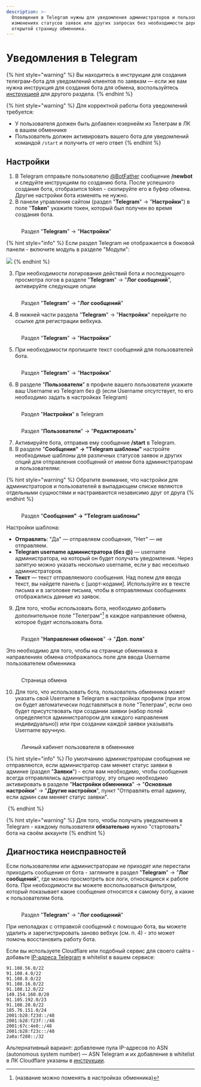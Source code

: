 ```yaml
---
description: >-
  Оповещения в Telegram нужны для уведомления администраторов и пользователей об
  изменениях статусов заявок или других запросах без необходимости держать
  открытой страницу обменника.
---
```


# Уведомления в Telegram

{% hint style="warning" %}
Вы находитесь в инструкции для создания телеграм-бота для уведомлений клиентов по заявкам — если же вам нужна инструкция для создания бота для обмена, воспользуйтесь [инструкцией](https://premium.gitbook.io/main/osnovnye-nastroiki/telegram-bot-dlya-obmena) для другого раздела.
{% endhint %}

{% hint style="warning" %}
Для корректной работы бота уведомлений требуется:

* У пользователя должен быть добавлен юзернейм из Телеграм в ЛК в вашем обменнике
* Пользователь должен активировать вашего бота для уведомлений командой `/start` и получить от него ответ
{% endhint %}

## Настройки

1. В Telegram отправьте пользователю [@BotFather](https://t.me/BotFather) сообщение **/newbot** и следуйте инструкциям по созданию бота. После успешного создания бота, отобразится token - скопируйте его в буфер обмена. Другие настройки бота изменять не нужно.
2. В панели управления сайтом (раздел "**Telegram**" -> "**Настройки**") в поле "**Token**" укажите токен, который был получен во время создания бота.&#x20;

<figure><img src="../../.gitbook/assets/image (966).png" alt=""><figcaption><p>Раздел "<strong>Telegram</strong>" -> "<strong>Настройки</strong>"</p></figcaption></figure>

{% hint style="info" %}
Если раздел Telegram не отображается в боковой панели - включите модуль в разделе "Модули":

![](<../../.gitbook/assets/image (863).png>)
{% endhint %}

3. При необходимости логирования действий бота и последующего просмотра логов в разделе "**Telegram**" -> "**Лог сообщений**", активируйте следующие опции

<figure><img src="../../.gitbook/assets/image (886).png" alt=""><figcaption><p>Раздел "<strong>Telegram</strong>" -> "<strong>Лог сообщений</strong>"</p></figcaption></figure>

4. В нижней части раздела "**Telegram**" -> "**Настройки**" перейдите по ссылке для регистрации вебхука.

<figure><img src="../../.gitbook/assets/image (865).png" alt=""><figcaption><p>Раздел "<strong>Telegram</strong>" -> "<strong>Настройки</strong>"</p></figcaption></figure>

5. При необходимости пропишите текст сообщений для пользователей бота.

<figure><img src="../../.gitbook/assets/image (1234).png" alt=""><figcaption><p>Раздел "<strong>Telegram</strong>" -> "<strong>Настройки</strong>"</p></figcaption></figure>

6. В разделе "**Пользователи**" в профиле вашего пользователя укажите ваш Username из Telegram без @ (если Username отсутствует, то его необходимо задать в настройках Telegram)

<figure><img src="../../.gitbook/assets/image (1164).png" alt=""><figcaption><p>Раздел "<strong>Настройки</strong>" в Telegram</p></figcaption></figure>

<figure><img src="../../.gitbook/assets/image (1241).png" alt=""><figcaption><p>Раздел "<strong>Пользователи</strong>" -> "<strong>Редактировать</strong>"</p></figcaption></figure>

7. Активируйте бота, отправив ему сообщение **/start** в Telegram.
8. В разделе "**Сообщения" → "Тelegram шаблоны"** настройте необходимые шаблоны для различных статусов заявок и других опций для отправления сообщений от имени бота администраторам и пользователям:

{% hint style="warning" %}
Обратите внимание, что настройки для администраторов и пользователей в выпадающем списке являются отдельными сущностями и настраиваются независимо друг от друга
{% endhint %}

<figure><img src="../../.gitbook/assets/image (1093).png" alt=""><figcaption><p>Раздел "<strong>Сообщения" → "Тelegram шаблоны"</strong> </p></figcaption></figure>

Настройки шаблона:

* **Отправлять**: "Да" — отправляем сообщения, "Нет" — не отправляем.
* **Telegram username администратора (без @)** — username администратора, на который он будет получать уведомления. Через запятую можно указать несколько username, если у вас несколько администраторов.
* **Текст** — текст отправляемого сообщения. Над полем для ввода текст, вы найдете панель с \[шорт-кодами]. Используйте их в тексте письма и в заголовке письма, чтобы в отправляемых сообщениях отображались данные из заявок.

9. Для того, чтобы использовать бота, необходимо добавить дополнительное поле "Телеграм"[^1] в каждое направление обмена, которое будет использовать бота.

<figure><img src="../../.gitbook/assets/image (1242).png" alt=""><figcaption><p>Раздел "<strong>Направления обменов</strong>" -> "<strong>Доп. поля</strong>"</p></figcaption></figure>

Это необходимо для того, чтобы на странице обменника в направлениях обмена отображалось поле для ввода Username пользователем обменника

<figure><img src="../../.gitbook/assets/image (962).png" alt=""><figcaption><p>Страница обмена</p></figcaption></figure>

10. Для того, что использовать бота, пользователь обменника может указать свой Username в Telegram в настройках профиля (при этом он будет автоматически подставляться в поле "Телеграм", если оно будет присутствовать при создании заявки (набор полей определяется администратором для каждого направления индивидуально)) или при создании каждой заявки указывать Username вручную.

<figure><img src="../../.gitbook/assets/image (1039).png" alt=""><figcaption><p>Личный кабинет пользователя в обменнике</p></figcaption></figure>

{% hint style="info" %}
По умолчанию администраторам сообщения не отправляются, если администратор сам меняет статус заявки в админке (раздел "**Заявки**") - если вам необходимо, чтобы сообщения всегда отправлялись администратору, эту опцию необходимо активировать в разделе "**Настройки обменника**" -> "**Основные настройки**" -> "**Другие настройки**", пункт "Отправлять email админу, если админ сам меняет статус заявки".

<img src="../../.gitbook/assets/image (938).png" alt="" data-size="original">
{% endhint %}

{% hint style="warning" %}
Для того, чтобы получать уведомления в Telegram - каждому пользователя **обязательно** нужно "стартовать" бота на своём аккаунте
{% endhint %}

## Диагностика неисправностей

Если пользователям или администраторам не приходят или перестали приходить сообщения от бота - загляните в раздел "**Telegram**" -> "**Лог сообщений**", где можно просмотреть все логи, относящиеся к работе бота. При необходимости вы можете воспользоваться фильтром, который показывает какие сообщения относятся к самому боту, а какие к пользователям бота.

<figure><img src="../../.gitbook/assets/image (1158).png" alt=""><figcaption><p>Раздел "<strong>Telegram</strong>" -> "<strong>Лог сообщений</strong>"</p></figcaption></figure>

При неполадках с отправкой сообщений с помощью бота, вы можете удалить и зарегистрировать заново вебхук (см. п. 4) - это может помочь восстановить работу бота.

Если вы используете Cloudflare или подобный сервис для своего сайта - добавьте [IP-адреса Telegram](https://core.telegram.org/resources/cidr.txt) в whitelist в вашем сервисе:

```
91.108.56.0/22
91.108.4.0/22
91.108.8.0/22
91.108.16.0/22
91.108.12.0/22
149.154.160.0/20
91.105.192.0/23
91.108.20.0/22
185.76.151.0/24
2001:b28:f23d::/48
2001:b28:f23f::/48
2001:67c:4e8::/48
2001:b28:f23c::/48
2a0a:f280::/32
```

Альтернативный вариант: добавление пула IP-адресов по ASN (autonomous system number) — ASN Telegram и их добавление в whitelist в ЛК Cloudflare указаны в [инструкции](https://premium.gitbook.io/main/osnovnye-nastroiki/faq/dobavlenie-ip-adresov-v-whitelist-v-cloudflare).

[^1]: (название можно поменять в настройках обменника)
